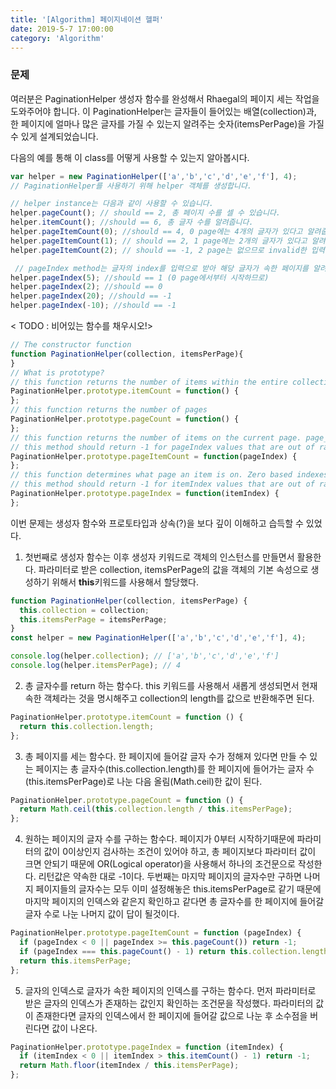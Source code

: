 ```yaml
---
title: '[Algorithm] 페이지네이션 헬퍼'
date: 2019-5-7 17:00:00
category: 'Algorithm'
---
```

### 문제
여러분은 PaginationHelper 생성자 함수를 완성해서 Rhaegal의 페이지 세는 작업을 도와주어야 합니다.
이 PaginationHelper는 글자들이 들어있는 배열(collection)과,
한 페이지에 얼마나 많은 글자를 가질 수 있는지 알려주는 숫자(itemsPerPage)을 가질 수 있게 설계되었습니다.

다음의 예를 통해 이 class를 어떻게 사용할 수 있는지 알아봅시다.
```js
var helper = new PaginationHelper(['a','b','c','d','e','f'], 4);
// PaginationHelper를 사용하기 위해 helper 객체를 생성합니다.

// helper instance는 다음과 같이 사용할 수 있습니다.
helper.pageCount(); // should == 2, 총 페이지 수를 셀 수 있습니다.
helper.itemCount(); //should == 6, 총 글자 수를 알려줍니다.
helper.pageItemCount(0); //should == 4, 0 page에는 4개의 글자가 있다고 알려줍니다.
helper.pageItemCount(1); // should == 2, 1 page에는 2개의 글자가 있다고 알려줍니다. 이 예에서는 1page가 곧 마지막 페이지가 됩니다.
helper.pageItemCount(2); // should == -1, 2 page는 없으므로 invalid한 입력입니다. 그래서 -1을 반환해줍니다.

 // pageIndex method는 글자의 index를 입력으로 받아 해당 글자가 속한 페이지를 알려줍니다.
helper.pageIndex(5); //should == 1 (0 page에서부터 시작하므로)
helper.pageIndex(2); //should == 0
helper.pageIndex(20); //should == -1
helper.pageIndex(-10); //should == -1
```
< TODO : 비어있는 함수를 채우시오!>
```js
// The constructor function
function PaginationHelper(collection, itemsPerPage){
}
// What is prototype?
// this function returns the number of items within the entire collection
PaginationHelper.prototype.itemCount = function() {
};
// this function returns the number of pages
PaginationHelper.prototype.pageCount = function() {
};
// this function returns the number of items on the current page. page_index is zero based.
// this method should return -1 for pageIndex values that are out of range
PaginationHelper.prototype.pageItemCount = function(pageIndex) {
};
// this function determines what page an item is on. Zero based indexes
// this method should return -1 for itemIndex values that are out of range
PaginationHelper.prototype.pageIndex = function(itemIndex) {
};
```
이번 문제는 생성자 함수와 프로토타입과 상속(?)을 보다 깊이 이해하고 습득할 수 있었다.

1) 첫번째로 생성자 함수는 이후 생성자 키워드로 객체의 인스턴스를 만들면서 활용한다. 파라미터로 받은 collection, itemsPerPage의 값을 객체의 기본 속성으로 생성하기 위해서 **this**키워드를 사용해서 할당했다.
```js
function PaginationHelper(collection, itemsPerPage) {
  this.collection = collection;
  this.itemsPerPage = itemsPerPage;
}
const helper = new PaginationHelper(['a','b','c','d','e','f'], 4);

console.log(helper.collection); // ['a','b','c','d','e','f']
console.log(helper.itemsPerPage); // 4
```
2) 총 글자수를 return 하는 함수다.
this 키워드를 사용해서 새롭게 생성되면서 현재 속한 객체라는 것을 명시해주고 collection의 length를 값으로 반환해주면 된다.
```js
PaginationHelper.prototype.itemCount = function () {
  return this.collection.length;
};
```
3) 총 페이지를 세는 함수다. 
한 페이지에 들어갈 글자 수가 정해져 있다면 만들 수 있는 페이지는 총 글자수(this.collection.length)를 한 페이지에 들어가는 글자 수(this.itemsPerPage)로 나눈 다음 올림(Math.ceil)한 값이 된다.
```js
PaginationHelper.prototype.pageCount = function () {
  return Math.ceil(this.collection.length / this.itemsPerPage);
};
```
4) 원하는 페이지의 글자 수를 구하는 함수다.
페이지가 0부터 시작하기때문에 파라미터의 값이 0이상인지 검사하는 조건이 있어야 하고, 총 페이지보다 파라미터 값이 크면 안되기 때문에 OR(Logical operator)을 사용해서 하나의 조건문으로 작성한다. 리턴값은 약속한 대로 -1이다.
두번째는 마지막 페이지의 글자수만 구하면 나머지 페이지들의 글자수는 모두 이미 설정해놓은  this.itemsPerPage로 같기 때문에 마지막 페이지의 인덱스와 같은지 확인하고 같다면 총 글자수를 한 페이지에 들어갈 글자 수로 나눈 나머지 값이 답이 될것이다.
```js
PaginationHelper.prototype.pageItemCount = function (pageIndex) {
  if (pageIndex < 0 || pageIndex >= this.pageCount()) return -1;
  if (pageIndex === this.pageCount() - 1) return this.collection.length % this.itemsPerPage;
  return this.itemsPerPage;
};
```
5) 글자의 인덱스로 글자가 속한 페이지의 인덱스를 구하는 함수다.
먼저 파라미터로 받은 글자의 인덱스가 존재하는 값인지 확인하는 조건문을 작성했다.
파라미터의 값이 존재한다면 글자의 인덱스에서 한 페이지에 들어갈 값으로 나눈 후 소수점을 버린다면 값이 나온다.
```js
PaginationHelper.prototype.pageIndex = function (itemIndex) {
  if (itemIndex < 0 || itemIndex > this.itemCount() - 1) return -1;
  return Math.floor(itemIndex / this.itemsPerPage);
};
```
